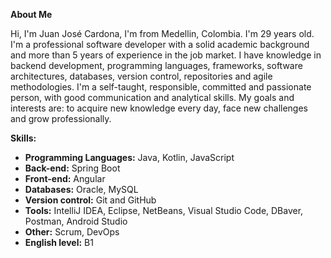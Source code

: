 **About Me**

Hi, I'm Juan José Cardona, I'm from Medellin, Colombia. I'm 29 years old.
I'm a professional software developer with a solid academic background and more than 5 years of experience in the job market. I have knowledge in backend development, programming languages, frameworks, software architectures, databases, version control, repositories and agile methodologies. I'm a self-taught, responsible, committed and passionate person, with good communication and analytical skills. My goals and interests are: to acquire new knowledge every day, face new challenges and grow professionally.

**Skills:**
- **Programming Languages:** Java, Kotlin, JavaScript
- **Back-end:** Spring Boot
- **Front-end:** Angular
- **Databases:** Oracle, MySQL
- **Version control:** Git and GitHub
- **Tools:** IntelliJ IDEA, Eclipse, NetBeans, Visual Studio Code, DBaver, Postman, Android Studio
- **Other:** Scrum, DevOps
- **English level:** B1
